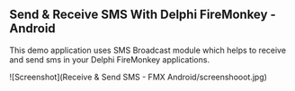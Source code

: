 ## Send & Receive SMS With Delphi FireMonkey - Android
This demo application uses SMS Broadcast module which helps to receive and send sms in your Delphi FireMonkey applications.

![Screenshot](Receive & Send SMS - FMX Android/screenshooot.jpg)
